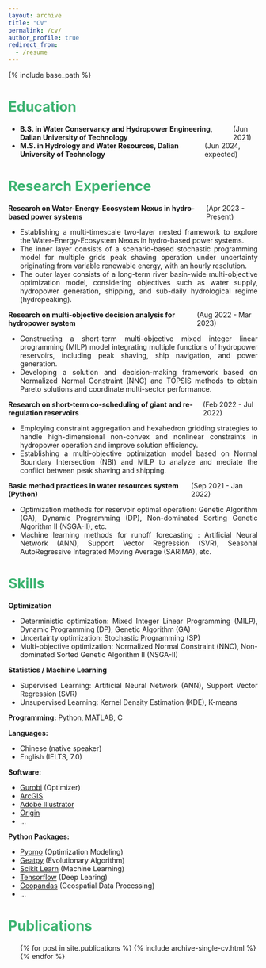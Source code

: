 ```yaml
---
layout: archive
title: "CV"
permalink: /cv/
author_profile: true
redirect_from:
  - /resume
---
```


{% include base_path %}

<h1 style="color: #3cb371;">Education</h1>

- <div class="container" style="display: flex; justify-content: space-between;">
      <div><b>B.S. in Water Conservancy and Hydropower Engineering, Dalian University of Technology</b></div>
      <div>(Jun 2021)</div>
      </div>

- <div class="container" style="display: flex; justify-content: space-between;">
      <div><b>M.S. in Hydrology and Water Resources, Dalian University of Technology</b></div>
      <div>(Jun 2024, expected)</div>
      </div>

<h1 style="color: #3cb371;">Research Experience</h1>

<div class="container" style="display: flex; justify-content: space-between;">
    <div><b>Research on Water-Energy-Ecosystem Nexus in hydro-based power systems</b></div>
    <div>(Apr 2023 - Present)</div>
    </div>


- <div style="text-align: justify;">
  Establishing a multi-timescale two-layer nested framework to explore the Water-Energy-Ecosystem Nexus in hydro-based power systems.
  </div>

- <div style="text-align: justify;">
  The inner layer consists of a scenario-based stochastic programming model for multiple grids peak shaving operation under uncertainty originating from variable renewable energy, with an hourly resolution.
  </div>

- <div style="text-align: justify;">
  The outer layer consists of a long-term river basin-wide multi-objective optimization model, considering objectives such as water supply, hydropower generation, shipping, and sub-daily hydrological regime (hydropeaking).
  </div>

<div class="container" style="display: flex; justify-content: space-between;">
    <div><b>Research on multi-objective decision analysis for hydropower system</b></div>
    <div>(Aug 2022 - Mar 2023)</div>
    </div>


- <div style="text-align: justify;">
  Constructing a short-term multi-objective mixed integer linear programming (MILP) model integrating multiple functions of hydropower reservoirs, including peak shaving, ship navigation, and power generation.
  </div>

- <div style="text-align: justify;">
  Developing a solution and decision-making framework based on Normalized Normal Constraint (NNC) and TOPSIS methods to obtain Pareto solutions and coordinate multi-sector performance.
  </div>

<div class="container" style="display: flex; justify-content: space-between;">
    <div><b>Research on short-term co-scheduling of giant and re-regulation reservoirs</b></div>
    <div>(Feb 2022 - Jul 2022)</div>
    </div>


- <div style="text-align: justify;">
  Employing constraint aggregation and hexahedron gridding strategies to handle high-dimensional non-convex and nonlinear constraints in hydropower operation and improve solution efficiency.
  </div>

- <div style="text-align: justify;">
  Establishing a multi-objective optimization model based on Normal Boundary Intersection (NBI) and MILP to analyze and mediate the conflict between peak shaving and shipping.
  </div>

<div class="container" style="display: flex; justify-content: space-between;">
    <div><b>Basic method practices in water resources system (Python)</b></div>
    <div>(Sep 2021 - Jan 2022)</div>
    </div>


- <div style="text-align: justify;">
  Optimization methods for reservoir optimal operation: Genetic Algorithm (GA), Dynamic Programming (DP), Non-dominated Sorting Genetic Algorithm II (NSGA-II), etc.
  </div>

- <div style="text-align: justify;">
  Machine learning methods for runoff forecasting : Artificial Neural Network (ANN), Support Vector Regression (SVR), Seasonal AutoRegressive Integrated Moving Average (SARIMA), etc.
  </div>

<h1 style="color: #3cb371;">Skills</h1>

<div class="container" style="display: flex; justify-content: space-between;">
    <div><b>Optimization</b></div>
    </div>

- <div style="text-align: justify;">
  Deterministic optimization: Mixed Integer Linear Programming (MILP), Dynamic Programming (DP), Genetic Algorithm (GA)
  </div>

- <div style="text-align: justify;">
  Uncertainty optimization: Stochastic Programming (SP)
  </div>

- <div style="text-align: justify;">
  Multi-objective optimization: Normalized Normal Constraint (NNC), Non-dominated Sorted Genetic Algorithm II (NSGA-II)
  </div>

<div class="container" style="display: flex; justify-content: space-between;">
    <div><b>Statistics / Machine Learning</b></div>
    </div>

- <div style="text-align: justify;">
  Supervised Learning: Artificial Neural Network (ANN), Support Vector Regression (SVR)
  </div>

- <div style="text-align: justify;">
  Unsupervised Learning: Kernel Density Estimation (KDE), K-means
  </div>

**Programming:** Python, MATLAB, C

**Languages:**

- Chinese (native speaker)
- English (IELTS, 7.0)

**Software:** 

- [Gurobi](https://www.gurobi.com/) (Optimizer)
- [ArcGIS](https://www.esri.com/en-us/home) 
- [Adobe Illustrator](https://www.adobe.com/)
- [Origin](https://www.originlab.com/)
- ...

**Python Packages:**

- [Pyomo](http://www.pyomo.org/) (Optimization Modeling)
- [Geatpy](https://github.com/geatpy-dev/geatpy) (Evolutionary Algorithm)
- [Scikit Learn](https://scikit-learn.org/stable/index.html) (Machine Learning)
- [Tensorflow](https://www.tensorflow.org/) (Deep Learing)
- [Geopandas](https://geopandas.org/en/stable/) (Geospatial Data Processing)
- ...

<h1 style="color: #3cb371;">Publications</h1>

  <ul>{% for post in site.publications %}
    {% include archive-single-cv.html %}
  {% endfor %}</ul>

